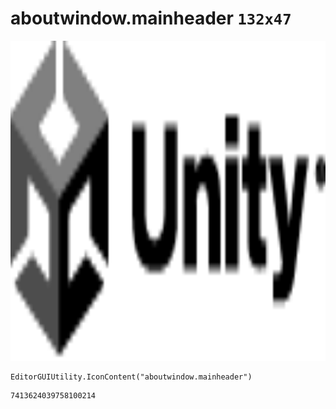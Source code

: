 # aboutwindow.mainheader `132x47`
<img src="/img/aboutwindow.mainheader.png" width=512 height=512>

``` CSharp
EditorGUIUtility.IconContent("aboutwindow.mainheader")
```
```
7413624039758100214
```
